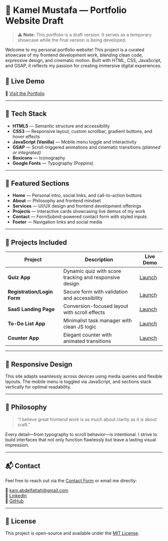 # 🎨 Kamel Mustafa — Portfolio Website Draft

> ⚠️ **Note:** This portfolio is a draft version. It serves as a temporary showcase while the final version is being developed.

Welcome to my personal portfolio website! This project is a curated showcase of my frontend development work, blending clean code, expressive design, and cinematic motion. Built with HTML, CSS, JavaScript, and GSAP, it reflects my passion for creating immersive digital experiences.

## 🚀 Live Demo

🔗 [Visit the Portfolio](https://kportfolio-draft.netlify.app/)

---

## 🧰 Tech Stack

- **HTML5** — Semantic structure and accessibility
- **CSS3** — Responsive layout, custom scrollbar, gradient buttons, and hover effects
- **JavaScript (Vanilla)** — Mobile menu toggle and interactivity
- **GSAP** — Scroll-triggered animations and cinematic transitions _(planned or integrated)_
- **Boxicons** — Iconography
- **Google Fonts** — Typography (Poppins)

---

## 📸 Featured Sections

- **Home** — Personal intro, social links, and call-to-action buttons
- **About** — Philosophy and frontend mindset
- **Services** — UI/UX design and frontend development offerings
- **Projects** — Interactive cards showcasing live demos of my work
- **Contact** — FormSubmit-powered contact form with styled inputs
- **Footer** — Navigation links and social media

---

## 🧪 Projects Included

| Project                     | Description                                            | Live Demo                                                         |
| --------------------------- | ------------------------------------------------------ | ----------------------------------------------------------------- |
| **Quiz App**                | Dynamic quiz with score tracking and responsive design | [Launch](https://kamelmustafa.github.io/Quiz-App/)                |
| **Registration/Login Form** | Secure form with validation and accessibility          | [Launch](https://kamelmustafa.github.io/Registration-Login-Form/) |
| **SaaS Landing Page**       | Conversion-focused layout with scroll effects          | [Launch](https://kamelmustafa.github.io/saas-landing-page/)       |
| **To-Do List App**          | Minimalist task manager with clean JS logic            | [Launch](https://kamelmustafa.github.io/To-Do-List-App/)          |
| **Counter App**             | Elegant counter with animated transitions              | [Launch](https://kamelmustafa.github.io/Counter-App/)             |

---

## 📱 Responsive Design

This site adapts seamlessly across devices using media queries and flexible layouts. The mobile menu is toggled via JavaScript, and sections stack vertically for optimal readability.

---

## 🧠 Philosophy

> “I believe great frontend work is as much about clarity as it is about craft.”

Every detail—from typography to scroll behavior—is intentional. I strive to build interfaces that not only function flawlessly but leave a lasting visual impression.

---

## 📬 Contact

Feel free to reach out via the [Contact Form](#contact) or email me directly:

📧 kam.abdelfattah@gmail.com  
🔗 [LinkedIn](https://www.linkedin.com/in/kamel-yousif-601509323/)  
🐙 [GitHub](https://github.com/KamelMustafa)

---

## 📄 License

This project is open-source and available under the [MIT License](LICENSE).
